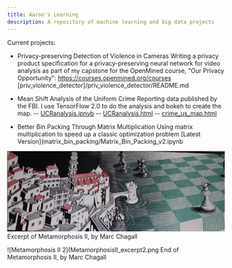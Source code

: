 ```yaml
---
title: Aaron's Learning
description: A repository of machine learning and big data projects
---
```


Current projects:

- Privacy-preserving Detection of Violence in Cameras
Writing a privacy product specification for a privacy-preserving neural network for video analysis as part of my capstone for the OpenMined course, "Our Privacy Opportunity": https://courses.openmined.org/courses
  [priv_violence_detector]/priv_violence_detector/README.md

- Mean Shift Analysis of the Uniform Crime Reporting data published by the FBI. I use TensorFlow 2.0 to do the analysis and bokeh to create the map.
--  [UCRanalysis.ipnyb](/crime_analysis/UCRanalysis.ipnyb)
--  [UCRanalysis.html](/crime_analysis/UCRanalysis.html)
--  [crime_us_map.html](/crime_analysis/crime_us_map.html)
  
- Better Bin Packing Through Matrix Multiplication
Using matrix multiplication to speed up a classic optimization problem
  [Latest Version](matrix_bin_packing/Matrix_Bin_Packing_v2.ipynb

![Metamorphosis II](Metamorphosis_IIexcerpt1.png)
Excerpt of Metamorphosis II, by Marc Chagall

![Metamorphosis II 2](MetamorphosisII_excerpt2.png
End  of Metamorphosis II, by Marc Chagall
